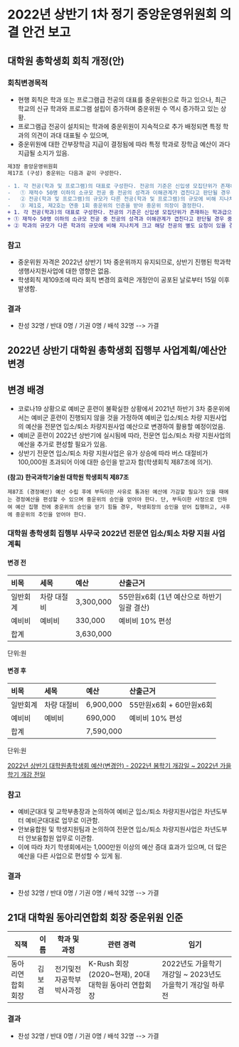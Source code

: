 2022년 상반기 1차 정기 중앙운영위원회 의결 안건 보고
===

## 대학원 총학생회 회칙 개정(안)
### 회칙변경목적

- 현행 회칙은 학과 또는 프로그램급 전공의 대표를 중운위원으로 하고 있으나, 최근 학교의 신규 학과와 프로그램 설립이 증가하며 중운위원 수 역시 증가하고 있는 상황.
- 프로그램급 전공이 설치되는 학과에 중운위원이 지속적으로 추가 배정되면 특정 학과의 의견이 과대 대표될 수 있으며,
- 중운위원에 대한 간부장학금 지급이 결정됨에 따라 특정 학과로 장학금 예산이 과다 지급될 소지가 있음.

```diff
제3장 중앙운영위원회
제17조 (구성) 중운위는 다음과 같이 구성한다.

- 1. 각 전공(학과 및 프로그램)의 대표로 구성한다. 전공의 기준은 신입생 모집단위가 존재하는 학과급과 프로그램급 전공을 포함하되, 지난 2년 중 한 번이라도 주전공을 가진 신입생을 모집했던 학과 및 프로그램으로 제한한다.  
-	① 재적수 50명 이하의 소규모 전공 중 전공의 성격과 이해관계가 겹친다고 판단될 경우 중운위에서 의결하여 다른 전공(학과 및 프로그램)과 통합하여 1명의 중운위원을 세울 수 있도록 한다.  
-	② 전공(학과 및 프로그램)의 규모가 다른 전공(학과 및 프로그램)의 규모에 비해 지나치게 크고 해당 전공의 별도 요청이 있을 경우에는 적절한 규모로 전공(학과)를 분할하고 분할된 전공(학과) 대표들에게 똑같은 권리와 의무를 부여할 수 있다. 이 전공(학과 및 프로그램)의 기준은 1학기의 유예를 두고 시행한다.  
-	③ 제1호, 제2호는 연중 1회 중운위의 인준을 받아 중운위 의장이 결정한다. 
+ 1. 각 전공(학과)의 대표로 구성한다. 전공의 기준은 신입생 모집단위가 존재하는 학과급으로 하되, 지난 2년 중 한 번이라도 주전공을 가진 신입생을 모집했던 학과 및 프로그램으로 제한한다. 
+ ① 재적수 50명 이하의 소규모 전공 중 전공의 성격과 이해관계가 겹친다고 판단될 경우 중운위에서 의결하여 다른 전공(학과)과 통합하여 1명의 중운위원을 세울 수 있도록 한다. 
+ ② 학과의 규모가 다른 학과의 규모에 비해 지나치게 크고 해당 전공의 별도 요청이 있을 경우에는 적절한 규모로 학과를 분할하고 분할된 학과 대표들에게 똑같은 권리와 의무를 부여할 수 있다. 이 학과의 기준은 1학기의 유예를 두고 시행한다.  

```
### 참고
 - 중운위원 자격은 2022년 상반기 1차 중운위까지 유지되므로, 상반기 진행된 학과학생행사지원사업에 대한 영향은 없음.
 - 학생회칙 제109조에 따라 회칙 변경의 효력은 개정안이 공포된 날로부터 15일 이후 발생함.

### 결과
- 찬성 32명 / 반대 0명 / 기권 0명 / 배석 32명 --> 가결


## 2022년 상반기 대학원 총학생회 집행부 사업계획/예산안 변경
## 변경 배경

- 코로나19 상황으로 예비군 훈련이 불확실한 상황에서 2021년 하반기 3차 중운위에서는 예비군 훈련이 진행되지 않을 것을 가정하여 예비군 입소/퇴소 차량 지원사업의 예산을 전문연 입소/퇴소 차량지원사업 예산으로 변경하여 활용할 예정이었음.
- 예비군 훈련이 2022년 상반기에 실시됨에 따라, 전문연 입소/퇴소 차량 지원사업의 예산을 추가로 편성할 필요가 있음.
- 상반기 전문연 입소/퇴소 차량 지원사업은 유가 상승에 따라 버스 대절비가 100,000원 초과되어 이에 대한 승인을 받고자 함(학생회칙 제87조에 의거).

**(참고) 한국과학기술원 대학원 학생회칙 제87조**
```
제87조 (경정예산) 예산 수립 후에 부득이한 사유로 통과된 예산에 가감할 필요가 있을 때에는 경정예산을 편성할 수 있으며 중운위의 승인을 얻어야 한다. 단, 부득이한 사정으로 인하여 예산 집행 전에 중운위의 승인을 얻기 힘들 경우, 학생회장의 승인을 얻어 집행하고, 사후에 중운위의 추인을 얻어야 한다.
```
 

### 대학원 총학생회 집행부 사무국 2022년 전문연 입소/퇴소 차량 지원 사업계획
#### 변경 전

| 비목     | 세목        | 예산      | 산출근거                                   |
|:---------|:------------|:----------|:-------------------------------------------|
| 일반회계 | 차량 대절비 | 3,300,000 | 55만원x6회 (1년 예산으로 하반기 일괄 결산) |
| 예비비   | 예비비      | 330,000   | 예비비 10% 편성                            |
| 합계     |             | 3,630,000 |                                            |

단위:원

#### 변경 후

| 비목     | 세목        | 예산      | 산출근거                                   |
|:---------|:------------|:----------|:-------------------------------------------|
| 일반회계 | 차량 대절비 | 6,900,000 | 55만원x6회 + 60만원x6회 |
| 예비비   | 예비비      | 690,000   | 예비비 10% 편성                            |
| 합계     |             | 7,590,000 |                                            |

단위:원

[2022년 상반기 대학원총학생회 예산(변경안) - 2022년 봄학기 개강일 ~ 2022년 가을학기 개강 전일](https://docs.google.com/spreadsheets/d/1FWZdw0XBJOURauGaS9b0Hd0dU2R9FnGYUGDX85C0WDw/edit?usp=sharing)

### 참고
 - 예비군대대 및 교학부총장과 논의하여 예비군 입소/퇴소 차량지원사업은 차년도부터 예비군대대로 업무로 이관함.
 - 안보융합원 및 학생지원팀과 논의하여 전문연 입소/퇴소 차량지원사업은 차년도부터 안보융합원 업무로 이관함.
 - 이에 따라 차기 학생회에서는 1,000만원 이상의 예산 증대 효과가 있으며, 더 많은 예산을 다른 사업으로 편성할 수 있게 됨.

### 결과
- 찬성 32명 / 반대 0명 / 기권 0명 / 배석 32명 --> 가결

## 21대 대학원 동아리연합회 회장 중운위원 인준

| 직책 | 이름 | 학과 및 과정 | 관련 경력 | 임기 |
|---|---|---|---|---|
| 동아리연합회 회장 | 김보겸 | 전기및전자공학부 박사과정 | K-Rush 회장 (2020~현재), 20대 대학원 동아리 연합회장 | 2022년도 가을학기 개강일 ~ 2023년도 가을학기 개강일 하루 전 |

### 결과
- 찬성 32명 / 반대 0명 / 기권 0명 / 배석 32명 --> 가결
